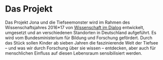 # Das Projekt

Das Projekt Jona und die Tiefseemonster wird im Rahmen des Wissenschaftsjahres 2016\*17 von <a href="http://www.wissenschaft-im-dialog.de" target="_blank">Wissenschaft im Dialog</a> entwickelt, umgesetzt und an verschiedenen Standorten in Deutschland aufgeführt. Es wird vom Bundesministerium für Bildung und Forschung gefördert. Durch das Stück sollen Kinder ab sieben Jahren die faszinierende Welt der Tiefsee – und was wir durch Forschung über sie wissen – entdecken, aber auch für menschlichen Einfluss auf diesen Lebensraum sensibilisiert werden. 